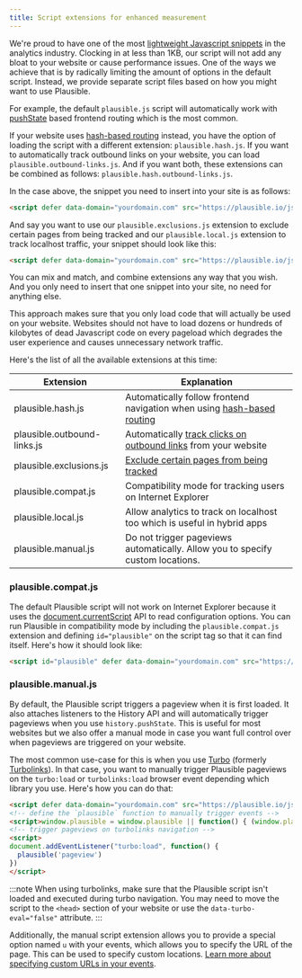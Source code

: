 ```yaml
---
title: Script extensions for enhanced measurement
---
```


We're proud to have one of the most [lightweight Javascript snippets](https://plausible.io/lightweight-web-analytics) in the analytics industry. Clocking in at less than 1KB, our script will not add any bloat to your website or cause performance issues. One of the ways we achieve that is by radically limiting the
amount of options in the default script. Instead, we provide separate script files based on how you might want to use Plausible.

For example, the default `plausible.js` script will automatically work with [pushState](https://developer.mozilla.org/en-US/docs/Web/API/History_API) based frontend routing which is the most common.

If your website uses [hash-based routing](https://krasimirtsonev.com/blog/article/deep-dive-into-client-side-routing-navigo-pushstate-hash#hash-based-routing) instead, you have the option of loading the script with a different extension: `plausible.hash.js`. If you want to automatically track
outbound links on your website, you can load `plausible.outbound-links.js`. And if you want both, these extensions can be combined as follows:
`plausible.hash.outbound-links.js`.

In the case above, the snippet you need to insert into your site is as follows:

```html
<script defer data-domain="yourdomain.com" src="https://plausible.io/js/plausible.hash.outbound-links.js"></script>
```

And say you want to use our `plausible.exclusions.js` extension to exclude certain pages from being tracked and our `plausible.local.js` extension to track localhost traffic, your snippet should look like this:

```html
<script defer data-domain="yourdomain.com" src="https://plausible.io/js/plausible.exclusions.local.js"></script>
```

You can mix and match, and combine extensions any way that you wish. And you only need to insert that one snippet into your site, no need for anything else.

This approach makes sure that you only load code that will actually be used on your website. Websites should not have to load dozens or hundreds of kilobytes
of dead Javascript code on every pageload which degrades the user experience and causes unnecessary network traffic.

Here's the list of all the available extensions at this time:

| Extension                   | Explanation                                                                                        |
|-----------------------------|----------------------------------------------------------------------------------------------------|
| plausible.hash.js           | Automatically follow frontend navigation when using [hash-based routing](hash-based-routing.md)    |
| plausible.outbound-links.js | Automatically [track clicks on outbound links](outbound-link-click-tracking.md) from your website  |
| plausible.exclusions.js     | [Exclude certain pages from being tracked](excluding-pages.md)                                     |
| plausible.compat.js         | Compatibility mode for tracking users on Internet Explorer                                         |
| plausible.local.js          | Allow analytics to track on localhost too which is useful in hybrid apps                           |
| plausible.manual.js         | Do not trigger pageviews automatically. Allow you to specify custom locations.                     |

### plausible.compat.js

The default Plausible script will not work on Internet Explorer because it uses the [document.currentScript](https://caniuse.com/document-currentscript) API to read configuration options. You can run Plausible in compatibility mode by including the `plausible.compat.js` extension and defining `id="plausible"` on the script tag so that it can find itself. Here's how it should look like:

```html
<script id="plausible" defer data-domain="yourdomain.com" src="https://plausible.io/js/plausible.compat.js"></script>
```

### plausible.manual.js

By default, the Plausible script triggers a pageview when it is first loaded. It also attaches listeners to the History API and will automatically trigger pageviews when you use `history.pushState`. This is useful for most websites but we also offer a manual mode in case you want full control over when pageviews are triggered on your website.

The most common use-case for this is when you use [Turbo](https://turbo.hotwired.dev/) (formerly [Turbolinks](https://github.com/turbolinks/turbolinks)). In that case, you want to manually trigger Plausible pageviews on the `turbo:load` or `turbolinks:load` browser event depending which library you use. Here's how you can do that:

```html
<script defer data-domain="yourdomain.com" src="https://plausible.io/js/plausible.manual.js"></script>
<!-- define the `plausible` function to manually trigger events -->
<script>window.plausible = window.plausible || function() { (window.plausible.q = window.plausible.q || []).push(arguments) }</script>
<!-- trigger pageviews on turbolinks navigation -->
<script>
document.addEventListener("turbo:load", function() {
  plausible('pageview')
})
</script>
```

:::note
When using turbolinks, make sure that the Plausible script isn't loaded and executed during turbo navigation. You may need to move the script to the `<head>` section of your website or use the `data-turbo-eval="false"` attribute.
:::

Additionally, the manual script extension allows you to provide a special option named `u` with your events, which allows you to specify the URL of the page. 
This can be used to specify custom locations. [Learn more about specifying custom URLs in your events](custom-locations.md).